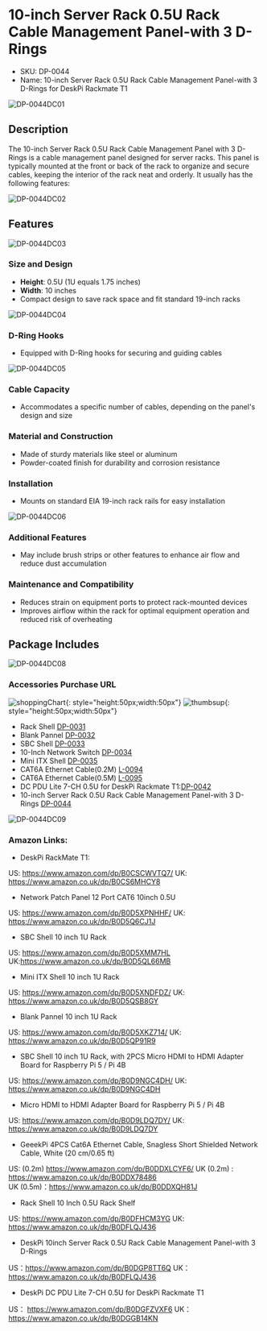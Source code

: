 
#  10-inch Server Rack 0.5U Rack Cable Management Panel-with 3 D-Rings 

* SKU: DP-0044 
* Name: 10-inch Server Rack 0.5U Rack Cable Management Panel-with 3 D-Rings for
DeskPi Rackmate T1 

![DP-0044DC01](./imgs/DP-0044/DP-0044-01.jpg)

## Description
The 10-inch Server Rack 0.5U Rack Cable Management Panel with 3 D-Rings is a cable management panel designed for server racks. This panel is typically mounted at the front or back of the rack to organize and secure cables, keeping the interior of the rack neat and orderly. It usually has the following features:

![DP-0044DC02](./imgs/DP-0044/DP-0044-01.jpg)

## Features

![DP-0044DC03](./imgs/DP-0044/DP-0044-08.jpg)

### Size and Design

- **Height**: 0.5U (1U equals 1.75 inches)
- **Width**: 10 inches
- Compact design to save rack space and fit standard 19-inch racks

![DP-0044DC04](./imgs/DP-0044/DP-0044-03.jpg)

### D-Ring Hooks

- Equipped with D-Ring hooks for securing and guiding cables

![DP-0044DC05](./imgs/DP-0044/DP-0044-07.jpg)

### Cable Capacity

- Accommodates a specific number of cables, depending on the panel's design and size

### Material and Construction
- Made of sturdy materials like steel or aluminum
- Powder-coated finish for durability and corrosion resistance

### Installation

- Mounts on standard EIA 19-inch rack rails for easy installation

![DP-0044DC06](./imgs/DP-0044/DP-0044-06.jpg)

### Additional Features
- May include brush strips or other features to enhance air flow and reduce dust accumulation

### Maintenance and Compatibility

- Reduces strain on equipment ports to protect rack-mounted devices
- Improves airflow within the rack for optimal equipment operation and reduced risk of overheating

## Package Includes 

![DP-0044DC08](./imgs/DP-0044/DP-0044-03.jpg)

### Accessories Purchase URL

![shoppingChart](./imgs/picomate/shoppingchart.jpg){: style="height:50px;width:50px"}
![thumbsup](./imgs/DP-0042/update/thumbsup.png){: style="height:50px;width:50px"}

* Rack Shell [DP-0031](https://deskpi.com/collections/deskpi-rack-mate/products/deskpi)
* Blank Pannel [DP-0032](https://deskpi.com/collections/deskpi-rack-mate/products/deskpi-accessories-blank-pannel)
* SBC Shell [DP-0033](https://deskpi.com/collections/deskpi-rack-mate/products/deskpi-accessories-sbc-shell)
* 10-Inch Network Switch [DP-0034](https://deskpi.com/collections/deskpi-rack-mate/products/deskpi-rackmate-accessory-10-inch-network-switch)
* Mini ITX Shell [DP-0035](https://deskpi.com/collections/deskpi-rack-mate/products/deskpi-rackmate-accessory-mini-itx-shell)
* CAT6A Ethernet Cable(0.2M) [L-0094](https://deskpi.com/collections/new-arrival/products/4-pack-3-8mm-0-2m-snagless-short-shielded-cat6a-ethernet-cable) 
* CAT6A Ethernet Cable(0.5M) [L-0095](https://deskpi.com/collections/new-arrival/products/4-pack-3-8mm-0-5m-snagless-short-shielded-cat6a-ethernet-cable) 
* DC PDU Lite 7-CH 0.5U for DeskPi Rackmate T1:[DP-0042](https://deskpi.com/collections/new-arrival/products/deskpi-dc-pdu-lite-7-ch-0-5u-for-deskpi-rackmate-t1)
* 10-inch Server Rack 0.5U Rack Cable Management Panel-with 3 D-Rings [DP-0044](https://deskpi.com/collections/new-arrival/products/10inch-server-rack-0-5u-rack-cable-management-panel-with-3-d-rings)

![DP-0044DC09](./imgs/DP-0044/DP-0044-05.jpg)

### Amazon Links:

* DeskPi RackMate T1: 

US:  https://www.amazon.com/dp/B0CSCWVTQ7/
UK: https://www.amazon.co.uk/dp/B0CS6MHCY8

* Network Patch Panel 12 Port CAT6 10inch 0.5U

US:  https://www.amazon.com/dp/B0D5XPNHHF/
UK:  https://www.amazon.co.uk/dp/B0D5Q6CJ1J

* SBC Shell 10 inch 1U Rack

US: https://www.amazon.com/dp/B0D5XMM7HL
UK:https://www.amazon.co.uk/dp/B0D5QL66MB

* Mini ITX Shell 10 inch 1U Rack

US: https://www.amazon.com/dp/B0D5XNDFDZ/
UK: https://www.amazon.co.uk/dp/B0D5QSB8GY

* Blank Pannel 10 inch 1U Rack

US: https://www.amazon.com/dp/B0D5XKZ714/
UK: https://www.amazon.co.uk/dp/B0D5QP91R9

* SBC Shell 10 inch 1U Rack, with 2PCS Micro HDMI to HDMI Adapter Board for Raspberry Pi 5 / Pi 4B

US: https://www.amazon.com/dp/B0D9NGC4DH/
UK: https://www.amazon.co.uk/dp/B0D9NGC4DH

* Micro HDMI to HDMI Adapter Board for Raspberry Pi 5 / Pi 4B

US: https://www.amazon.com/dp/B0D9LDQ7DY/
UK: https://www.amazon.co.uk/dp/B0D9LDQ7DY

* GeeekPi 4PCS Cat6A Ethernet Cable, Snagless Short Shielded Network Cable, White (20 cm/0.65 ft)

US: (0.2m) https://www.amazon.com/dp/B0DDXLCYF6/
UK (0.2m) : https://www.amazon.co.uk/dp/B0DDX78486  
UK (0.5m)：https://www.amazon.co.uk/dp/B0DDXQH81J

* Rack Shell 10 Inch 0.5U Rack Shelf

US: https://www.amazon.com/dp/B0DFHCM3YG
UK:  https://www.amazon.co.uk/dp/B0DFLQJ436

* DeskPi 10inch Server Rack 0.5U Rack Cable Management Panel-with 3 D-Rings

US：https://www.amazon.com/dp/B0DGP8TT6Q
UK：https://www.amazon.co.uk/dp/B0DFLQJ436

* DeskPi DC PDU Lite 7-CH 0.5U for DeskPi Rackmate T1

US： https://www.amazon.com/dp/B0DGFZVXF6
UK：https://www.amazon.co.uk/dp/B0DGGB14KN

